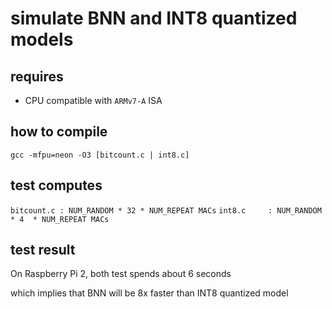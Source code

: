 # simulate BNN and INT8 quantized models
## requires
* CPU compatible with `ARMv7-A` ISA

## how to compile
`gcc -mfpu=neon -O3 [bitcount.c | int8.c]`

## test computes
`bitcount.c	: NUM_RANDOM * 32 * NUM_REPEAT MACs`
`int8.c		: NUM_RANDOM * 4  * NUM_REPEAT MACs`

## test result
On Raspberry Pi 2, both test spends about 6 seconds

which implies that BNN will be 8x faster than INT8 quantized model


